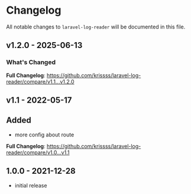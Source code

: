 # Changelog

All notable changes to `laravel-log-reader` will be documented in this file.

## v1.2.0 - 2025-06-13

### What's Changed

**Full Changelog**: https://github.com/krissss/laravel-log-reader/compare/v1.1...v1.2.0

## v1.1 - 2022-05-17

## Added

- more config about route

**Full Changelog**: https://github.com/krissss/laravel-log-reader/compare/v1.0...v1.1

## 1.0.0 - 2021-12-28

- initial release
